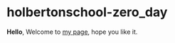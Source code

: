 # holbertonschool-zero_day

**Hello**, Welcome to [my page][1], hope you like it.

[1]: https://github.com/luismelendez94/holbertonschool-zero_day 
